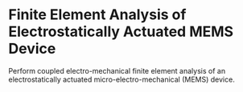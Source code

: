 # **Finite Element Analysis of Electrostatically Actuated MEMS Device**

Perform coupled electro-mechanical finite element analysis of an electrostatically actuated micro-electro-mechanical (MEMS) device.
